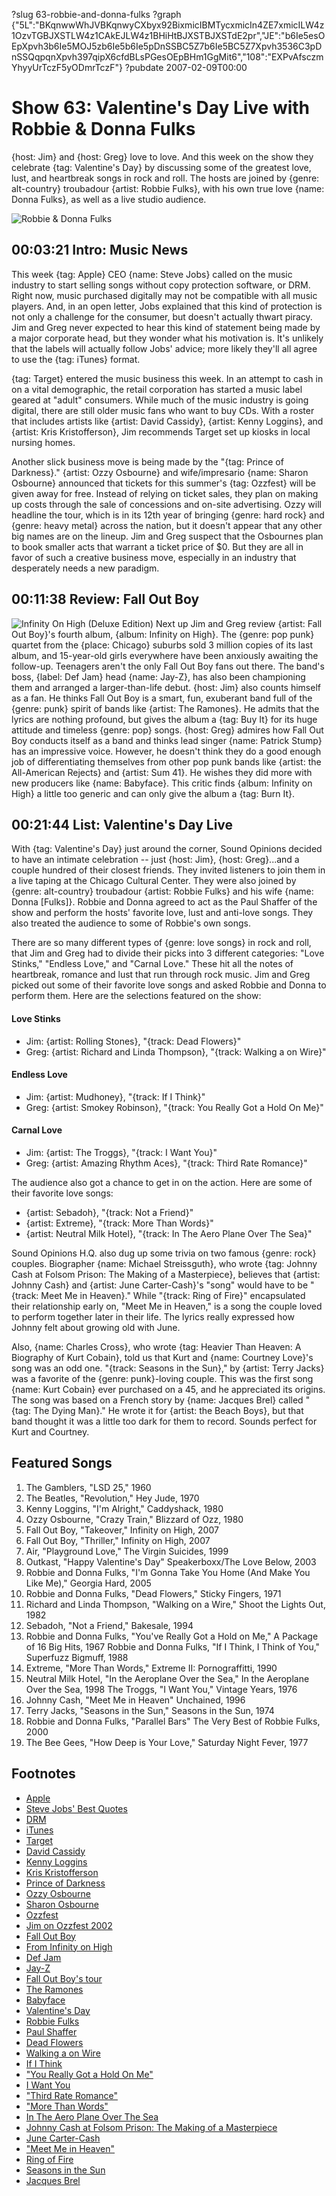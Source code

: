 ?slug 63-robbie-and-donna-fulks
?graph {"5L":"BKqnwwWhJVBKqnwyCXbyx92BixmicIBMTycxmicIn4ZE7xmicILW4z1OzvTGBJXSTLW4z1CAkEJLW4z1BHiHtBJXSTBJXSTdE2pr","JE":"b6Ie5esOEpXpvh3b6Ie5MOJ5zb6Ie5b6Ie5pDnSSBC5Z7b6Ie5BC5Z7Xpvh3536C3pDnSSQqpqnXpvh397qipX6cfdBLsPGesOEpBHm1GgMit6","108":"EXPvAfsczmYhyyUrTczF5yODmrTczF"}
?pubdate 2007-02-09T00:00

# Show 63: Valentine's Day Live with Robbie & Donna Fulks
{host: Jim} and {host: Greg} love to love. And this week on the show they celebrate {tag: Valentine's Day} by discussing some of the greatest love, lust, and heartbreak songs in rock and roll. The hosts are joined by {genre: alt-country} troubadour {artist: Robbie Fulks}, with his own true love {name: Donna Fulks}, as well as a live studio audience. 

![Robbie & Donna Fulks](https://static.soundopinions.org/images/2007/fulks.jpg)

## 00:03:21 Intro: Music News
This week {tag: Apple} CEO {name: Steve Jobs} called on the music industry to start selling songs without copy protection software, or DRM. Right now, music purchased digitally may not be compatible with all music players. And, in an open letter, Jobs explained that this kind of protection is not only a challenge for the consumer, but doesn't actually thwart piracy. Jim and Greg never expected to hear this kind of statement being made by a major corporate head, but they wonder what his motivation is. It's unlikely that the labels will actually follow Jobs' advice; more likely they'll all agree to use the {tag: iTunes} format.

{tag: Target} entered the music business this week. In an attempt to cash in on a vital demographic, the retail corporation has started a music label geared at "adult" consumers. While much of the music industry is going digital, there are still older music fans who want to buy CDs. With a roster that includes artists like {artist: David Cassidy}, {artist: Kenny Loggins}, and {artist: Kris Kristofferson}, Jim recommends Target set up kiosks in local nursing homes.

Another slick business move is being made by the "{tag: Prince of Darkness}." {artist: Ozzy Osbourne} and wife/impresario {name: Sharon Osbourne} announced that tickets for this summer's {tag: Ozzfest} will be given away for free. Instead of relying on ticket sales, they plan on making up costs through the sale of concessions and on-site advertising. Ozzy will headline the tour, which is in its 12th year of bringing {genre: hard rock} and {genre: heavy metal} across the nation, but it doesn't appear that any other big names are on the lineup. Jim and Greg suspect that the Osbournes plan to book smaller acts that warrant a ticket price of $0. But they are all in favor of such a creative business move, especially in an industry that desperately needs a new paradigm.

## 00:11:38 Review: Fall Out Boy
![Infinity On High (Deluxe Edition)](https://static.soundopinions.org/assets/63/JE0.jpg)
Next up Jim and Greg review {artist: Fall Out Boy}'s fourth album, {album: Infinity on High}. The {genre: pop punk} quartet from the {place: Chicago} suburbs sold 3 million copies of its last album, and 15-year-old girls everywhere have been anxiously awaiting the follow-up. Teenagers aren't the only Fall Out Boy fans out there. The band's boss, {label: Def Jam} head {name: Jay-Z}, has also been championing them and arranged a larger-than-life debut. {host: Jim} also counts himself as a fan. He thinks Fall Out Boy is a smart, fun, exuberant band full of the {genre: punk} spirit of bands like {artist: The Ramones}. He admits that the lyrics are nothing profound, but gives the album a {tag: Buy It} for its huge attitude and timeless {genre: pop} songs. {host: Greg} admires how Fall Out Boy conducts itself as a band and thinks lead singer {name: Patrick Stump} has an impressive voice. However, he doesn't think they do a good enough job of differentiating themselves from other pop punk bands like {artist: the All-American Rejects} and {artist: Sum 41}. He wishes they did more with new producers like {name: Babyface}. This critic finds {album: Infinity on High} a little too generic and can only give the album a {tag: Burn It}.

## 00:21:44 List: Valentine's Day Live
With {tag: Valentine's Day} just around the corner, Sound Opinions decided to have an intimate celebration -- just {host: Jim}, {host: Greg}...and a couple hundred of their closest friends. They invited listeners to join them in a live taping at the Chicago Cultural Center. They were also joined by {genre: alt-country} troubadour {artist: Robbie Fulks} and his wife {name: Donna  [Fulks]}. Robbie and Donna agreed to act as the Paul Shaffer of the show and perform the hosts' favorite love, lust and anti-love songs. They also treated the audience to some of Robbie's own songs.

There are so many different types of {genre: love songs} in rock and roll, that Jim and Greg had to divide their picks into 3 different categories: "Love Stinks," "Endless Love," and "Carnal Love." These hit all the notes of heartbreak, romance and lust that run through rock music. Jim and Greg picked out some of their favorite love songs and asked Robbie and Donna to perform them. Here are the selections featured on the show:

#### Love Stinks
- Jim: {artist: Rolling Stones}, "{track: Dead Flowers}"
- Greg: {artist: Richard and Linda Thompson}, "{track: Walking a on Wire}"

#### Endless Love
- Jim: {artist: Mudhoney}, "{track: If I Think}"
- Greg: {artist: Smokey Robinson}, "{track: You Really Got a Hold On Me}"

#### Carnal Love
- Jim: {artist: The Troggs}, "{track: I Want You}"
- Greg: {artist: Amazing Rhythm Aces}, "{track: Third Rate Romance}"

The audience also got a chance to get in on the action. Here are some of their favorite love songs:

- {artist: Sebadoh}, "{track: Not a Friend}"
- {artist: Extreme}, "{track: More Than Words}" 
- {artist: Neutral Milk Hotel}, "{track: In The Aero Plane Over The Sea}" 

Sound Opinions H.Q. also dug up some trivia on two famous {genre: rock} couples. Biographer {name: Michael Streissguth}, who wrote {tag: Johnny Cash at Folsom Prison: The Making of a Masterpiece}, believes that {artist: Johnny Cash} and {artist: June Carter-Cash}'s "song" would have to be "{track: Meet Me in Heaven}." While "{track: Ring of Fire}" encapsulated their relationship early on, "Meet Me in Heaven," is a song the couple loved to perform together later in their life. The lyrics really expressed how Johnny felt about growing old with June.

Also, {name: Charles Cross}, who wrote {tag: Heavier Than Heaven: A Biography of Kurt Cobain}, told us that Kurt and {name: Courtney Love}'s song was an odd one. "{track: Seasons in the Sun}," by {artist: Terry Jacks} was a favorite of the {genre: punk}-loving couple. This was the first song {name: Kurt Cobain} ever purchased on a 45, and he appreciated its origins. The song was based on a French story by {name: Jacques Brel} called "{tag: The Dying Man}." He wrote it for {artist: the Beach Boys}, but that band thought it was a little too dark for them to record. Sounds perfect for Kurt and Courtney.

## Featured Songs
1. The Gamblers, "LSD 25," 1960
2. The Beatles, "Revolution," Hey Jude, 1970
3. Kenny Loggins, "I'm Alright," Caddyshack, 1980
4. Ozzy Osbourne, "Crazy Train," Blizzard of Ozz, 1980
5. Fall Out Boy, "Takeover," Infinity on High, 2007
6. Fall Out Boy, "Thriller," Infinity on High, 2007
7. Air, "Playground Love," The Virgin Suicides, 1999
8. Outkast, "Happy Valentine's Day" Speakerboxx/The Love Below, 2003
9. Robbie and Donna Fulks, "I'm Gonna Take You Home (And Make You Like Me)," Georgia Hard, 2005
10. Robbie and Donna Fulks, "Dead Flowers," Sticky Fingers, 1971
11. Richard and Linda Thompson, "Walking on a Wire," Shoot the Lights Out, 1982
12. Sebadoh, "Not a Friend," Bakesale, 1994
13. Robbie and Donna Fulks, "You've Really Got a Hold on Me," A Package of 16 Big Hits, 1967 Robbie and Donna Fulks, "If I Think, I Think of You," Superfuzz Bigmuff, 1988
14. Extreme, "More Than Words," Extreme II: Pornograffitti, 1990
15. Neutral Milk Hotel, "In the Aeroplane Over the Sea," In the Aeroplane Over the Sea, 1998 The Troggs, "I Want You," Vintage Years, 1976
16. Johnny Cash, "Meet Me in Heaven" Unchained, 1996
17. Terry Jacks, "Seasons in the Sun," Seasons in the Sun, 1974
18. Robbie and Donna Fulks, "Parallel Bars" The Very Best of Robbie Fulks, 2000
19. The Bee Gees, "How Deep is Your Love," Saturday Night Fever, 1977

## Footnotes
- [Apple](http://www.apple.com/)
- [Steve Jobs' Best Quotes](http://www.wired.com/news/culture/mac/0,70512-0.html)
- [DRM](http://en.wikipedia.org/wiki/Digital_Rights_Management)
- [iTunes](http://www.apple.com/itunes/)
- [Target](http://www.target.com/)
- [David Cassidy](http://www.davidcassidy.com/)
- [Kenny Loggins](http://www.kennyloggins.com/)
- [Kris Kristofferson](http://www.kriskristofferson.com/)
- [Prince of Darkness](http://en.wikipedia.org/wiki/Prince_of_Darkness)
- [Ozzy Osbourne](http://www.ozzy.com/)
- [Sharon Osbourne](http://www.sharonosbourne.com/)
- [Ozzfest](http://www.ozzfest.com/)
- [Jim on Ozzfest 2002](http://www.jimdero.com/News2001/LiveAug9Ozzfest.htm)
- [Fall Out Boy](http://www.mtv.com/music/artist/fall_out_boy/artist.jhtml)
- [From Infinity on High](http://www.metacritic.com/music/artists/falloutboy/infinityonhigh?q=fall%20out%20boy)
- [Def Jam](http://www.defjam.com/)
- [Jay-Z](http://www.jayzonline.com/)
- [Fall Out Boy's tour](http://www.mtv.com/news/articles/1551692/20070206/fall_out_boy.jhtml)
- [The Ramones](http://www.ramones.com/)
- [Babyface](http://en.wikipedia.org/wiki/Babyface)
- [Valentine's Day](http://www.history.com/minisites/valentine)
- [Robbie Fulks](http://www.robbiefulks.com/)
- [Paul Shaffer](http://www.tv.com/paul-shaffer/person/38417/summary.html)
- [Dead Flowers](http://www.allmusic.com/cg/amg.dll?p=amg&sql=33:bslvad3kv8vn)
- [Walking a on Wire](http://www.allmusic.com/cg/amg.dll?p=amg&sql=33:1kxsa9ygr2fa)
- [If I Think](http://www.ocf.berkeley.edu/~ptn/mudhoney/lyrics/iithink.html)
- ["You Really Got a Hold On Me"](http://www.asklyrics.com/display/Smokey_Robinson/You_Really_Got_A_Hold_On_Me_Lyrics/308587.htm)
- [I Want You](http://www.allmusic.com/cg/amg.dll?p=amg&sql=33:307tk6jxqkba)
- ["Third Rate Romance"](http://www.oldielyrics.com/lyrics/the_amazing_rhythm_aces/third_rate_romance.html)
- ["More Than Words"](http://www.youtube.com/watch?v=kt7L4X4li_k)
- [In The Aero Plane Over The Sea](http://en.wikipedia.org/wiki/In_the_Aeroplane_Over_the_Sea)
- [Johnny Cash at Folsom Prison: The Making of a Masterpiece](http://www.amazon.com/Johnny-Cash-Folsom-Prison-Masterpiece/dp/0306813386)
- [June Carter-Cash](http://en.wikipedia.org/wiki/June_Carter_Cash)
- ["Meet Me in Heaven"](http://www.azlyrics.com/lyrics/johnnycash/meetmeinheaven.html)
- [Ring of Fire](http://www.allmusic.com/cg/amg.dll?p=amg&sql=33:wcaxlf0ercqy)
- [Seasons in the Sun](http://en.wikipedia.org/wiki/Seasons_in_the_Sun)
- [Jacques Brel](http://en.wikipedia.org/wiki/Jacques_Brel)
